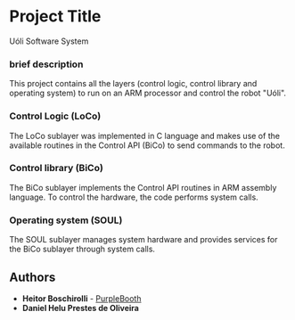 # Project Title

Uóli Software System

### brief description

This project contains all the layers (control logic, control library and operating system) to run on an ARM processor and control the robot "Uóli".

### Control Logic (LoCo)

The LoCo sublayer was implemented in C language and makes use of the available routines in the Control API (BiCo) to send commands to the robot.

### Control library (BiCo)

The BiCo sublayer implements the Control API routines in ARM assembly language. To control the hardware, the code performs system calls.

### Operating system (SOUL)

The SOUL sublayer manages system hardware and provides services for the BiCo sublayer through system calls.

## Authors

* **Heitor Boschirolli** - [PurpleBooth](https://github.com/HeitorBoschirolli)
* **Daniel Helu Prestes de Oliveira**

